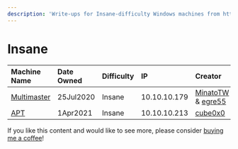 ```yaml
---
description: 'Write-ups for Insane-difficulty Windows machines from https://hackthebox.eu'
---
```


# Insane

| Machine Name | Date Owned | Difficulty | IP | Creator |
| :--- | :--- | :--- | :--- | :--- |
| [Multimaster](multimaster.md) | 25Jul2020 | Insane | 10.10.10.179 | [MinatoTW](https://www.hackthebox.eu/home/users/profile/8308) & [egre55](https://www.hackthebox.eu/home/users/profile/1190) |
| [APT](apt.md) | 1Apr2021 | Insane | 10.10.10.213 | [cube0x0](https://app.hackthebox.eu/users/9164) |

If you like this content and would like to see more, please consider [buying me a coffee](https://www.buymeacoffee.com/zweilosec)!

